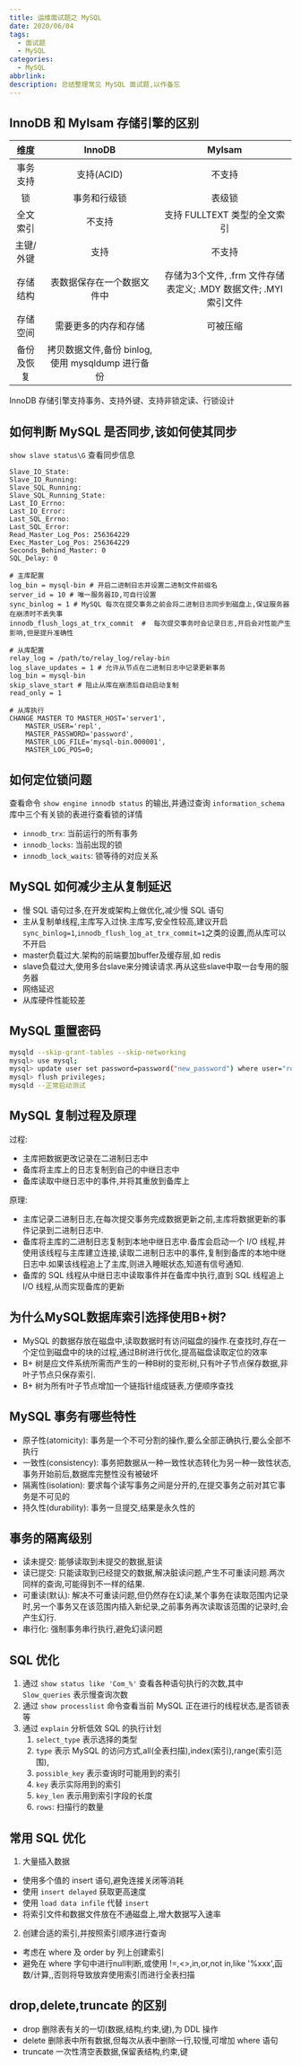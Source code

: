 ```yaml
---
title: 运维面试题之 MySQL
date: 2020/06/04
tags:
  - 面试题
  - MySQL
categories:
  - MySQL
abbrlink: 
description: 总结整理常见 MySQL 面试题,以作备忘
---
```


## InnoDB 和 MyIsam 存储引擎的区别

维度 | InnoDB | MyIsam
:---: | :---: | :---:
事务支持 | 支持(ACID) | 不支持
锁 | 事务和行级锁 | 表级锁
全文索引 | 不支持 | 支持 FULLTEXT 类型的全文索引
主键/外键 | 支持 | 不支持
存储结构 | 表数据保存在一个数据文件中 | 存储为3个文件, .frm 文件存储表定义; .MDY 数据文件; .MYI 索引文件
存储空间 | 需要更多的内存和存储 | 可被压缩
备份及恢复 | 拷贝数据文件,备份 binlog,使用 mysqldump 进行备份 | 

InnoDB 存储引擎支持事务、支持外键、支持非锁定读、行锁设计

## 如何判断 MySQL 是否同步,该如何使其同步

`show slave status\G` 查看同步信息

```text
Slave_IO_State:
Slave_IO_Running:
Slave_SQL_Running:
Slave_SQL_Running_State:
Last_IO_Errno:
Last_IO_Error:
Last_SQL_Errno:
Last_SQL_Error:
Read_Master_Log_Pos: 256364229
Exec_Master_Log_Pos: 256364229
Seconds_Behind_Master: 0
SQL_Delay: 0
```

```text
# 主库配置
log_bin = mysql-bin # 开启二进制日志并设置二进制文件前缀名
server_id = 10 # 唯一服务器ID,可自行设置
sync_binlog = 1 # MySQL 每次在提交事务之前会将二进制日志同步到磁盘上,保证服务器在崩溃时不丢失事
innodb_flush_logs_at_trx_commit  #  每次提交事务时会记录日志,开启会对性能产生影响,但是提升准确性

# 从库配置
relay_log = /path/to/relay_log/relay-bin
log_slave_updates = 1 # 允许从节点在二进制日志中记录更新事务
log_bin = mysql-bin
skip_slave_start # 阻止从库在崩溃后自动启动复制
read_only = 1

# 从库执行
CHANGE MASTER TO MASTER_HOST='server1',
    MASTER_USER='repl',
    MASTER_PASSWORD='password',
    MASTER_LOG_FILE='mysql-bin.000001',
    MASTER_LOG_POS=0;
```

## 如何定位锁问题

查看命令 `show engine innodb status` 的输出,并通过查询 `information_schema` 库中三个有关锁的表进行查看锁的详情

- `innodb_trx`: 当前运行的所有事务
- `innodb_locks`: 当前出现的锁
- `innodb_lock_waits`: 锁等待的对应关系

## MySQL 如何减少主从复制延迟

- 慢 SQL 语句过多,在开发或架构上做优化,减少慢 SQL 语句
- 主从复制单线程,主库写入过快.主库写,安全性较高,建议开启`sync_binlog=1`,`innodb_flush_log_at_trx_commit=1`之类的设置,而从库可以不开启
- master负载过大.架构的前端要加buffer及缓存层,如 redis
- slave负载过大,使用多台slave来分摊读请求.再从这些slave中取一台专用的服务器
- 网络延迟
- 从库硬件性能较差

## MySQL 重置密码

```bash
mysqld --skip-grant-tables --skip-networking
mysql> use mysql;
mysql> update user set password=password("new_password") where user="root";
mysql> flush privileges;
mysqld --正常启动测试
```

## MySQL 复制过程及原理

过程:

- 主库把数据更改记录在二进制日志中
- 备库将主库上的日志复制到自己的中继日志中
- 备库读取中继日志中的事件,并将其重放到备库上

原理:

- 主库记录二进制日志,在每次提交事务完成数据更新之前,主库将数据更新的事件记录到二进制日志中.
- 备库将主库的二进制日志复制到本地中继日志中.备库会启动一个 I/O 线程,并使用该线程与主库建立连接,读取二进制日志中的事件,复制到备库的本地中继日志中.如果该线程追上了主库,则进入睡眠状态,知道有信号通知.
- 备库的 SQL 线程从中继日志中读取事件并在备库中执行,直到 SQL 线程追上 I/O 线程,从而实现备库的更新

## 为什么MySQL数据库索引选择使用B+树?

- MySQL 的数据存放在磁盘中,读取数据时有访问磁盘的操作.在查找时,存在一个定位到磁盘中的块的过程,通过B树进行优化,提高磁盘读取定位的效率
- B+ 树是应文件系统所需而产生的一种B树的变形树,只有叶子节点保存数据,非叶子节点只保存索引.
- B+ 树为所有叶子节点增加一个链指针组成链表,方便顺序查找

## MySQL 事务有哪些特性

- 原子性(atomicity): 事务是一个不可分割的操作,要么全部正确执行,要么全部不执行
- 一致性(consistency): 事务把数据从一种一致性状态转化为另一种一致性状态,事务开始前后,数据库完整性没有被破坏
- 隔离性(isolation): 要求每个读写事务之间是分开的,在提交事务之前对其它事务是不可见的
- 持久性(durability): 事务一旦提交,结果是永久性的

## 事务的隔离级别

- 读未提交: 能够读取到未提交的数据,脏读
- 读已提交: 只能读取到已经提交的数据,解决脏读问题,产生不可重读问题.两次同样的查询,可能得到不一样的结果.
- 可重读(默认): 解决不可重读问题,但仍然存在幻读,某个事务在读取范围内记录时,另一个事务又在该范围内插入新纪录,之前事务再次读取该范围的记录时,会产生幻行.
- 串行化: 强制事务串行执行,避免幻读问题

## SQL 优化

1. 通过 `show status like 'Com_%'` 查看各种语句执行的次数,其中 `Slow_queries` 表示慢查询次数
2. 通过 `show processlist` 命令查看当前 MySQL 正在进行的线程状态,是否锁表等
3. 通过 `explain` 分析低效 SQL 的执行计划
    1. `select_type` 表示选择的类型
    2. `type` 表示 MySQL 的访问方式,all(全表扫描),index(索引),range(索引范围),
    3. `possible_key` 表示查询时可能用到的索引
    4. `key` 表示实际用到的索引
    5. `key_len` 表示用到索引字段的长度
    6. `rows`: 扫描行的数量

## 常用 SQL 优化

1. 大量插入数据

- 使用多个值的 insert 语句,避免连接关闭等消耗
- 使用 `insert delayed` 获取更高速度
- 使用 `load data infile` 代替 `insert`
- 将索引文件和数据文件放在不通磁盘上,增大数据写入速率

2. 创建合适的索引,并按照索引顺序进行查询

- 考虑在 where 及 order by 列上创建索引
- 避免在 where 字句中进行null判断,或使用 !=,<>,in,or,not in,like '%xxx',函数/计算,,否则将导致放弃使用索引而进行全表扫描

## drop,delete,truncate 的区别

- drop 删除表有关的一切(数据,结构,约束,键),为 DDL 操作
- delete 删除表中所有数据,但每次从表中删除一行,较慢,可增加 where 语句
- truncate 一次性清空表数据,保留表结构,约束,键
